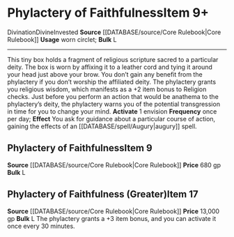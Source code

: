 ﻿---
bulk: L
id: '452'
item_category: Worn Items
item_subcategory: Other Worn Items
level: '9'
name: Phylactery of Faithfulness
price: 680 gp
rarity: Common
school: Divination
source: '[[DATABASE/source/Core Rulebook|Core Rulebook]]'
subcategory: wornitem
trait:
- '[[DATABASE/trait/Divination|Divination]]'
- '[[DATABASE/trait/Divine|Divine]]'
- '[[DATABASE/trait/Invested|Invested]]'
type: Item
usage: worn circlet

---
# Phylactery of Faithfulness<span class="item-type">Item 9+</span>

<span class="item-trait">Divination</span><span class="item-trait">Divine</span><span class="item-trait">Invested</span>
**Source** [[DATABASE/source/Core Rulebook|Core Rulebook]] 
**Usage** worn circlet; **Bulk** L

---
This tiny box holds a fragment of religious scripture sacred to a particular deity. The box is worn by affixing it to a leather cord and tying it around your head just above your brow. You don’t gain any benefit from the phylactery if you don’t worship the affiliated deity. The phylactery grants you religious wisdom, which manifests as a +2 item bonus to Religion checks. Just before you perform an action that would be anathema to the phylactery’s deity, the phylactery warns you of the potential transgression in time for you to change your mind.
**Activate** <span class="action-icon">1</span> envision **Frequency** once per day; **Effect** You ask for guidance about a particular course of action, gaining the effects of an [[DATABASE/spell/Augury|augury]] spell.

## Phylactery of Faithfulness<span class="item-type">Item 9</span>

**Source** [[DATABASE/source/Core Rulebook|Core Rulebook]] 
**Price** 680 gp
**Bulk** L

## Phylactery of Faithfulness (Greater)<span class="item-type">Item 17</span>

**Source** [[DATABASE/source/Core Rulebook|Core Rulebook]] 
**Price** 13,000 gp
**Bulk** L
The phylactery grants a +3 item bonus, and you can activate it once every 30 minutes.